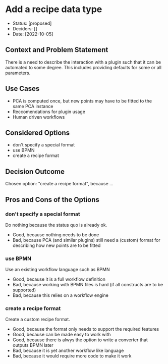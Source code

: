 # Add a recipe data type

* Status: [proposed]
* Deciders: []
* Date: [2022-10-05]

## Context and Problem Statement

There is a need to describe the interaction with a plugin such that it can be automated to some degree.
This includes providing defaults for some or all parameters.

## Use Cases

* PCA is computed once, but new points may have to be fitted to the same PCA instance
* Reccomendations for plugin usage
* Human driven workflows

## Considered Options

* don't specify a special format
* use BPMN
* create a recipe format

## Decision Outcome

Chosen option: "create a recipe format", because ...


## Pros and Cons of the Options <!-- optional -->

### don't specify a special format

Do nothing because the status quo is already ok.

* Good, because nothing needs to be done
* Bad, because PCA (and similar plugins) still need a (custom) format for describing how new points are to be fitted

### use BPMN

Use an existing workflow language such as BPMN

* Good, because it is a full workflow definition
* Bad, because working with BPMN files is hard (if all constructs are to be supported)
* Bad, because this relies on a workflow engine

### create a recipe format

Create a custom recipe format.

* Good, because the format only needs to support the required features
* Good, because can be made easy to work with
* Good, because there is alwys the option to write a converter that outputs BPMN later
* Bad, because it is yet another workflow like language
* Bad, because it would require more code to make it work


<!-- markdownlint-disable-file MD013 -->
